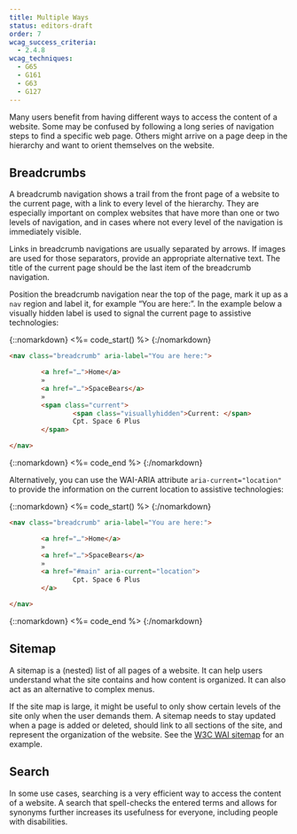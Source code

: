 ```yaml
---
title: Multiple Ways
status: editors-draft
order: 7
wcag_success_criteria:
  - 2.4.8
wcag_techniques:
  - G65
  - G161
  - G63
  - G127
---
```


Many users benefit from having different ways to access the content of a website. Some may be confused by following a long series of navigation steps to find a specific web page. Others might arrive on a page deep in the hierarchy and want to orient themselves on the website.

## Breadcrumbs

A breadcrumb navigation shows a trail from the front page of a website to the current page, with a link to every level of the hierarchy. They are especially important on complex websites that have more than one or two levels of navigation, and in cases where not every level of the navigation is immediately visible.

Links in breadcrumb navigations are usually separated by arrows. If images are used for those separators, provide an appropriate alternative text. The title of the current page should be the last item of the breadcrumb navigation.

Position the breadcrumb navigation near the top of the page, mark it up as a `nav` region and label it, for example “You are here:”. In the example below a visually hidden label is used to signal the current page to assistive technologies:

{::nomarkdown}
<%= code_start() %>
{:/nomarkdown}

~~~ html
<nav class="breadcrumb" aria-label="You are here:">

		<a href="…">Home</a>
		»
		<a href="…">SpaceBears</a>
		»
		<span class="current">
				<span class="visuallyhidden">Current: </span>
				Cpt. Space 6 Plus
		</span>

</nav>
~~~

{::nomarkdown}
<%= code_end %>
{:/nomarkdown}

Alternatively, you can use the WAI-ARIA attribute `aria-current="location"` to provide the information on the current location to assistive technologies:

{::nomarkdown}
<%= code_start() %>
{:/nomarkdown}

~~~ html
<nav class="breadcrumb" aria-label="You are here:">

		<a href="…">Home</a>
		»
		<a href="…">SpaceBears</a>
		»
		<a href="#main" aria-current="location">
				Cpt. Space 6 Plus
		</a>

</nav>
~~~

{::nomarkdown}
<%= code_end %>
{:/nomarkdown}

## Sitemap

A sitemap is a (nested) list of all pages of a website. It can help users understand what the site contains and how content is organized. It can also act as an alternative to complex menus.

If the site map is large, it might be useful to only show certain levels of the site only when the user demands them. A sitemap needs to stay updated when a page is added or deleted, should link to all sections of the site, and represent the organization of the website. See the [W3C <abbr title="Web Accessibility Initiative">WAI</abbr> sitemap](http://www.w3.org/WAI/sitemap.html) for an example.

## Search

In some use cases, searching is a very efficient way to access the content of a website. A search that spell-checks the entered terms and allows for synonyms further increases its usefulness for everyone, including people with disabilities.
